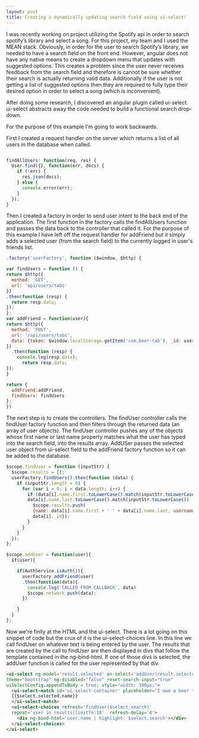 ```yaml
---
layout: post
title: Creating a dynamically updating search field using ui-select!
---
```


I was recently working on project utilizing the Spotify api in order to search spotify’s library and select a song. For this project, my team and I used the MEAN stack. Obviously, in order for the user to search Spotify’s library, we needed to have a search field on the front end. However, angular does not have any native means to create a dropdown menu that updates with suggested options. This creates a problem since the user never receives feedback from the search field and therefore is cannot be sure whether their search is actually returning valid data. Additionally if the user is not getting a list of suggested options then they are required to fully type their desired option in order to select a song (which is inconvenient).

After doing some research, I discovered an angular plugin called ui-select. ui-select abstracts away the code needed to build a functional search drop-down.  

For the purpose of this example I'm going to work backwards.

First I created a request handler on the server which returns a list of all users in the database when called.

```JavaScript

findAllUsers: function(req, res) {
  User.find({}, function(err, docs) {
    if (!err) {
      res.json(docs);
    } else {
      console.error(err);
    }
  });
}
  ```
  
Then I created a factory in order to send user intent to the back end of the application. The first function in the factory calls the findAllUsers function and passes the data back to the controller that called it. For the purpose of this example I have left off the request handler for addFriend but it simply adds a selected user (from the search field) to the currently logged in user's friends list. 
  
  ```Javascript
.factory('userFactory', function ($window, $http) {

var findUsers = function () {
  return $http({
    method: 'GET',
    url: 'api/users/tabs'
  })
  .then(function (resp) {
    return resp.data;
  });
};
var addFriend = function(user){
  return $http({
    method: 'POST',
    url: '/api/users/tabs',
    data: {token: $window.localStorage.getItem('com.beer-tab'), _id: user._id}
  })
    .then(function (resp) {
      console.log(resp.data);
        return resp.data;
  });
}

  return {
    addFriend:addFriend,
    findUsers: findUsers
  };
})
```
The next step is to create the controllers. The findUser controller calls the findUser factory function and then filters through the returned data (an array of user objects). The findUser controller pushes any of the objects whose first name or last name property matches what the user has typed into the search field, into the results array. AddUSer passes the selected user object from ui-select field to the addFriend factory function so it can be added to the database.

```javascript
$scope.findUser = function (inputStr) {
  $scope.results = [];
  userFactory.findUsers().then(function (data) {
    if (inputStr.length > 0) {
      for (var i = 0; i < data.length; i++) {
        if (data[i].name.first.toLowerCase().match(inputStr.toLowerCase()) !== null ||
        data[i].name.last.toLowerCase().match(inputStr.toLowerCase()) !== null) {
          $scope.results.push(
          {name: data[i].name.first + ' ' + data[i].name.last, username: data[i].username, _id:
          data[i]._id});
        }
      }
    }
  });
};

$scope.addUser = function(user){
  if(user){

    if(AuthService.isAuth()){
      userFactory.addFriend(user)
      .then(function(data){
        console.log('CALLED FROM CALLBACK', data)
        $scope.network.push(data);
      })

    }
  }
};

```
Now we're finlly at the HTML and the ui-select. There is a lot going on this snippet of code but the crux of it is the ui-select-choices line. In this line we call findUser on whatever text is being entered by the user. The results that are created by the call to findUser are then displayed in divs that follow the template contained in the ng-bind-html. If one of those divs is selected, the addUser function is called for the user represented by that div.

```html
<ui-select ng-model='result.selected' on-select='addUser(result.selected)'  
theme="bootstrap" ng-disabled="false" reset-search-input="true" 
uiSelectConfig.appendToBody = true; style="width: 300px;">
  <ui-select-match id='ui-select-container' placeholder="I owe a beer to...">
  {{$select.selected.name}}
  </ui-select-match>
  <ui-select-choices refresh='findUser($select.search)' 
  repeat='user in results|limitTo:10'  refresh-delay='0'>
    <div ng-bind-html='user.name | highlight: $select.search'></div>
  </ui-select-choices>
</ui-select>
```
